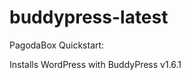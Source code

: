 buddypress-latest
=================

PagodaBox Quickstart:

Installs WordPress with BuddyPress v1.6.1